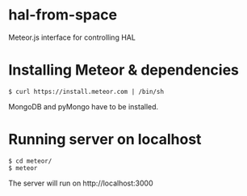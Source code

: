hal-from-space
==============

Meteor.js interface for controlling HAL

# Installing Meteor & dependencies

	$ curl https://install.meteor.com | /bin/sh

MongoDB and pyMongo have to be installed.

# Running server on localhost

	$ cd meteor/
	$ meteor

The server will run on http://localhost:3000
